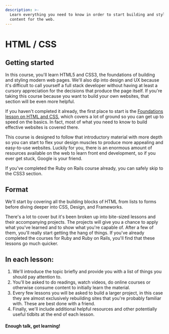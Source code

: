 ```yaml
---
description: >-
  Learn everything you need to know in order to start building and styling
  content for the web.
---
```


# HTML / CSS

## Getting started

In this course, you'll learn HTML5 and CSS3, the foundations of building and styling modern web pages. We'll also dip into design and UX because it's difficult to call yourself a full stack developer without having at least a cursory appreciation for the decisions that produce the page itself. If you're taking this course because you want to build your own websites, that section will be even more helpful.

If you haven't completed it already, the first place to start is the [Foundations lesson on HTML and CSS](https://www.learnhowtocodebook.com/foundations/frontend/html-and-css), which covers a lot of ground so you can get up to speed on the basics. In fact, most of what you need to know to build effective websites is covered there.

This course is designed to follow that introductory material with more depth so you can start to flex your design muscles to produce more appealing and easy-to-use websites. Luckily for you, there is an enormous amount of resources available on the web to learn front end development, so if you ever get stuck, Google is your friend.

If you've completed the Ruby on Rails course already, you can safely skip to the CSS3 section.

## Format

We'll start by covering all the building blocks of HTML from lists to forms before diving deeper into CSS, Design, and Frameworks.

There's a lot to cover but it's been broken up into bite-sized lessons and their accompanying projects. The projects will give you a chance to apply what you've learned and to show what you're capable of. After a few of them, you'll really start getting the hang of things. If you've already completed the courses for Ruby and Ruby on Rails, you'll find that these lessons go much quicker.

## In each lesson:

1. We'll introduce the topic briefly and provide you with a list of things you should pay attention to.
2. You'll be asked to do readings, watch videos, do online courses or otherwise consume content to initially learn the material.
3. Every few lessons you will be asked to build a larger project, in this case they are almost exclusively rebuilding sites that you're probably familiar with.  These are best done with a friend.
4. Finally, we'll include additional helpful resources and other potentially useful tidbits at the end of each lesson.

#### Enough talk, get learning!

